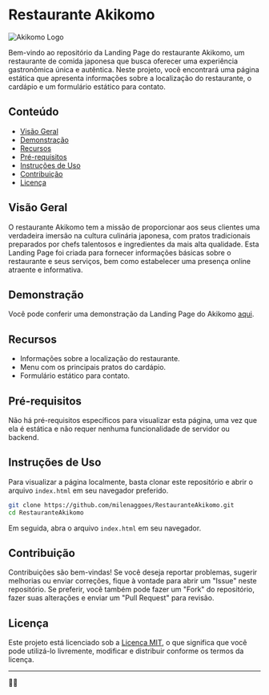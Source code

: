 # Restaurante Akikomo

![Akikomo Logo](akikomo_logo.png)

Bem-vindo ao repositório da Landing Page do restaurante Akikomo, um restaurante de comida japonesa que busca oferecer uma experiência gastronômica única e autêntica. Neste projeto, você encontrará uma página estática que apresenta informações sobre a localização do restaurante, o cardápio e um formulário estático para contato.

## Conteúdo

- [Visão Geral](#visão-geral)
- [Demonstração](#demonstração)
- [Recursos](#recursos)
- [Pré-requisitos](#pré-requisitos)
- [Instruções de Uso](#instruções-de-uso)
- [Contribuição](#contribuição)
- [Licença](#licença)

## Visão Geral

O restaurante Akikomo tem a missão de proporcionar aos seus clientes uma verdadeira imersão na cultura culinária japonesa, com pratos tradicionais preparados por chefs talentosos e ingredientes da mais alta qualidade. Esta Landing Page foi criada para fornecer informações básicas sobre o restaurante e seus serviços, bem como estabelecer uma presença online atraente e informativa.

## Demonstração

Você pode conferir uma demonstração da Landing Page do Akikomo [aqui](https://akikomo-landing-page-demo.com).

## Recursos

- Informações sobre a localização do restaurante.
- Menu com os principais pratos do cardápio.
- Formulário estático para contato.

## Pré-requisitos

Não há pré-requisitos específicos para visualizar esta página, uma vez que ela é estática e não requer nenhuma funcionalidade de servidor ou backend.

## Instruções de Uso

Para visualizar a página localmente, basta clonar este repositório e abrir o arquivo `index.html` em seu navegador preferido.

```bash
git clone https://github.com/milenaggoes/RestauranteAkikomo.git
cd RestauranteAkikomo
```

Em seguida, abra o arquivo `index.html` em seu navegador.

## Contribuição

Contribuições são bem-vindas! Se você deseja reportar problemas, sugerir melhorias ou enviar correções, fique à vontade para abrir um "Issue" neste repositório. Se preferir, você também pode fazer um "Fork" do repositório, fazer suas alterações e enviar um "Pull Request" para revisão.

## Licença

Este projeto está licenciado sob a [Licença MIT](LICENSE), o que significa que você pode utilizá-lo livremente, modificar e distribuir conforme os termos da licença.

---

🍣🍱
